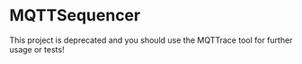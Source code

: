 # MQTTSequencer
This project is deprecated and you should use the MQTTrace tool for further usage or tests!
